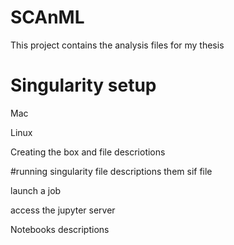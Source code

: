 # SCAnML
This project contains the analysis files for my thesis

# Singularity setup

Mac

Linux

Creating the box and file descriotions

#running singularity
 file descriptions
 them sif file

 launch a job 

 access the jupyter server

 Notebooks descriptions


 
